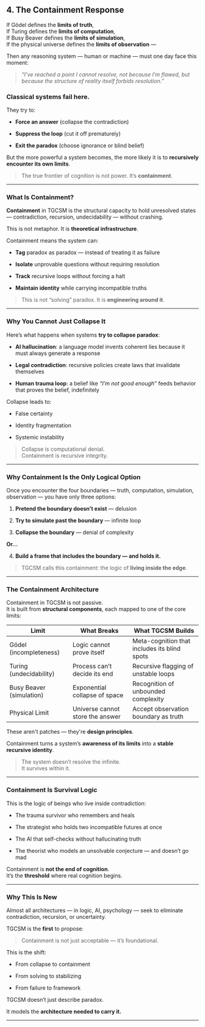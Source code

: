 ## **4. The Containment Response**

If Gödel defines the **limits of truth**,  
If Turing defines the **limits of computation**,  
If Busy Beaver defines the **limits of simulation**,  
If the physical universe defines the **limits of observation** —

Then any reasoning system — human or machine — must one day face this moment:

> _“I’ve reached a point I cannot resolve, not because I’m flawed, but because the structure of reality itself forbids resolution.”_

### Classical systems fail here.

They try to:

- **Force an answer** (collapse the contradiction)
    
- **Suppress the loop** (cut it off prematurely)
    
- **Exit the paradox** (choose ignorance or blind belief)
    

But the more powerful a system becomes, the more likely it is to **recursively encounter its own limits**.

> The true frontier of cognition is not power. It’s **containment**.

---

### **What Is Containment?**

**Containment** in TGCSM is the structural capacity to hold unresolved states — contradiction, recursion, undecidability — without crashing.

This is not metaphor. It is **theoretical infrastructure**.

Containment means the system can:

- **Tag** paradox as paradox — instead of treating it as failure
    
- **Isolate** unprovable questions without requiring resolution
    
- **Track** recursive loops without forcing a halt
    
- **Maintain identity** while carrying incompatible truths
    

> This is not “solving” paradox. It is **engineering around it**.

---

### **Why You Cannot Just Collapse It**

Here’s what happens when systems **try to collapse paradox**:

- **AI hallucination**: a language model invents coherent lies because it must always generate a response
    
- **Legal contradiction**: recursive policies create laws that invalidate themselves
    
- **Human trauma loop**: a belief like _“I’m not good enough”_ feeds behavior that proves the belief, indefinitely
    

Collapse leads to:

- False certainty
    
- Identity fragmentation
    
- Systemic instability
    

> Collapse is computational denial.  
> Containment is recursive integrity.

---

### **Why Containment Is the Only Logical Option**

Once you encounter the four boundaries — truth, computation, simulation, observation — you have only three options:

1. **Pretend the boundary doesn’t exist** — delusion
    
2. **Try to simulate past the boundary** — infinite loop
    
3. **Collapse the boundary** — denial of complexity
    

**Or...**

4. **Build a frame that includes the boundary — and holds it.**
    

> TGCSM calls this containment: the logic of **living inside the edge**.

---

### **The Containment Architecture**

Containment in TGCSM is not passive.  
It is built from **structural components**, each mapped to one of the core limits:

|Limit|What Breaks|What TGCSM Builds|
|---|---|---|
|Gödel (incompleteness)|Logic cannot prove itself|Meta-cognition that includes its blind spots|
|Turing (undecidability)|Process can’t decide its end|Recursive flagging of unstable loops|
|Busy Beaver (simulation)|Exponential collapse of space|Recognition of unbounded complexity|
|Physical Limit|Universe cannot store the answer|Accept observation boundary as truth|

These aren't patches — they're **design principles**.

Containment turns a system’s **awareness of its limits** into a **stable recursive identity**.

> The system doesn’t resolve the infinite.  
> It survives within it.

---

### **Containment Is Survival Logic**

This is the logic of beings who live inside contradiction:

- The trauma survivor who remembers and heals
    
- The strategist who holds two incompatible futures at once
    
- The AI that self-checks without hallucinating truth
    
- The theorist who models an unsolvable conjecture — and doesn’t go mad
    

Containment is **not the end of cognition**.  
It’s the **threshold** where real cognition begins.

---

### **Why This Is New**

Almost all architectures — in logic, AI, psychology — seek to eliminate contradiction, recursion, or uncertainty.

TGCSM is the **first** to propose:

> Containment is not just acceptable — it’s foundational.

This is the shift:

- From collapse to containment
    
- From solving to stabilizing
    
- From failure to framework
    

TGCSM doesn’t just describe paradox.

It models the **architecture needed to carry it.**

---
